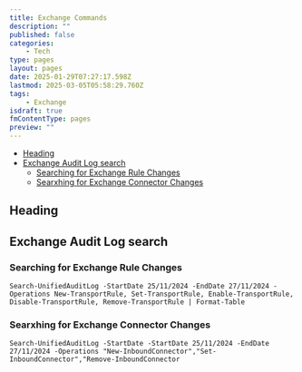 ```yaml
---
title: Exchange Commands
description: ""
published: false
categories:
    - Tech
type: pages
layout: pages
date: 2025-01-29T07:27:17.598Z
lastmod: 2025-03-05T05:58:29.760Z
tags:
    - Exchange
isdraft: true
fmContentType: pages
preview: ""
---
```


<!--- cSpell:disable --->
* [Heading](#heading)
* [Exchange Audit Log search](#exchange-audit-log-search)
  * [Searching for Exchange Rule Changes](#searching-for-exchange-rule-changes)
  * [Searxhing for Exchange Connector Changes](#searxhing-for-exchange-connector-changes)
<!--- cSpell:enable --->

## Heading

<!--

## Import of very very old onenote for on prem

MISC

Get-excommand - shows just exchange commands and not everything
When opening exchange management shell, read the tip of the day. They are useful. 
#
# TIP: You can create your own customizations and put them in My Documents\WindowsPowerShell\profile.ps1
# Anything in profile.ps1 will then be run every time you start the shell. 
#
Quick Ref: http://technet.microsoft.com/en-us/library/jj619302(EXCHG.150).aspx

Remoting:
  $UserCredential = Get-Credential
  $Session = New-PSSession -ConfigurationName Microsoft.Exchange -ConnectionUri http://ExServer.contoso.com/PowerShell/ -Authentication Kerberos -Credential $UserCredential
  Import-PSSession $Session
  From <http://technet.microsoft.com/en-us/library/jj619302(EXCHG.150).aspx> 

C:\Program Files\Microsoft\Exchange Server\V15\Scripts\New-TestCasConnectivityUser.ps1	Script for creating test user for testing CAS
Test-OutlookWebServices -ClientAccessServer "CASServerName"	Test outlook web service using CAS account created in script

Any-command | fl | more	Your best friend in powershell. Show all the attributes it can and let you page them through them

DAGs
Get-DatabaseAvailabilityGroup	Show available database availability groups
Get-DatabaseAvailabilityGroup -Identity DAGNAME | fl | more	Show details about Database Available Group specified
Get-DatabaseAvailabilityGroupNetwork | fl	Show details about all available Database Availability Group Networks
CollectOverMetrics.ps1 -DatabaseAvailabilityGroup EXCHDAG01 -Database:"MBDB01" -GenerateHTMLReport -ShowHTMLReport	Generate DAG stats

Mailbox Servers
Get-mailboxserver | Get-ADPermission -User "user filter"	Check server level permissions

Databases & Database Copies
Get-mailboxdatabase	Show mailbox databases
Get-mailboxdatabasecopy status 	check database copy status - copy and reply queue length
Get-MailboxDatabase | Get-ADPermissions -User "user filter" 	Check database level permissions
Test-replicationhealth	shows the dags health quickly and gives a good idea of where to look next
Add-MailboxDatabaseCopy -Identity DB1 -MailboxServer MBX3 -ActivationPreference 2 	Create a copy of an existing database on server MBX3 and set it's activation preference From <http://technet.microsoft.com/en-us/library/dd298080(v=exchg.150).aspx> 

Manual Seeding aritcle - risky - http://www.petri.co.il/seed-exchange-2010-dag-database.htm

Suspend-MailboxDatabasecopy "DBName\Servername"	Stop Database Copy on specified server. Normally only used on Active Database
Update-Mailboxdatabasecopy "DBName\Servername"	Update the content of the mailbox database. Normally used on passive server
Update-mailboxdatabasecopy "DBName\Servername" -CatalogOnly	Fixes content index state when failed (server name is name of server failed assuming other server is healthy)
Get-MailboxDatabaseCopyStatus DBName | fl *index*	Easy way to show error about content index state

When REALLY fucked:
Move-ActiveMailboxDatabase DBNAME -ActivateOnServer SERVERNAME -SkipHealthChecks -SkipActiveCopyChecks -SkipClientExperienceChecks -SkipLagChecks -MountDialOverride:BESTEFFORT

From <http://blogs.technet.com/b/timmcmic/archive/2012/05/30/exchange-2010-the-mystery-of-the-9223372036854775766-copy-queue.aspx> 

http://blogs.technet.com/b/timmcmic/archive/2012/05/30/exchange-2010-the-mystery-of-the-9223372036854775766-copy-queue.aspx

Certificates
Generate CSR
Set-Content -path "C:\Temp\Certname" -Value (New-ExchangeCertificate -GenerateRequest -KeySize 2048 -SubjectName "c=AU, s=NSW, l=Sydney, o=Company, ou=OU Name, cn=mail.domainname.com" -DomainName autodiscover.domainname.com -PrivateKeyExportable $True)	Generate Certificate request and put in c:\temp\certname - change values as required

Import & Enable Certificate
Import-ExchangeCertificate -FileData ([Byte[]]$(Get-Content -Path C:\temp\cert.p7s -Encoding byte -ReadCount 0)) | Enable-ExchangeCertificate -Services "IIS,POP,IMAP,SMTP"	Import certificate from CA and activate that certificate for these services. 

Recipients
Update Recipient Quota Policy
Get-RecipientEnforcementProvisioningPolicy -Identity "Engage\Recipient Quota Policy" | Format-List
Set-RecipientEnforcementProvisioningPolicy -Identity "Engage\Recipient Quota Policy" -MailboxCountQuota 25 -MailUserCountQuota 25

Mailboxes
Get-mailbox -identity "nam*" 	Show all mailboxes that start with nam
Get-mailbox -identity "name" | fl	Get all details of a specific mailbox
New-Mailbox "Firstname Lastname" -UserPrincipalName firstname.lastname@domain.tld [-Organization OrgName]	Create a new mailbox and specify the UPN. If using organisations, association it to OrgName
Get-casmailbox -Identity	Get CAS Settings for the mailbox
Set-casmailbox -Identify "Name" -MAPIEnabled $false -OWAEnabled $True	Set cas settings for mailbox (MAPI Disabled, OWA Enabled) - NB: MAPI Disabled means that OutlookAnywhere will not work. Even Over HTTPS in 2013

Recover Deleted mailboxes
  get-MailboxDatabase
  Clean-MailboxDatabase -Identity "Mailbox Database 0765792180"

Use this command to find failure messages for all failed moves:
Get-MoveRequest -MoveStatus Failed | Get-MoveRequestStatistics | ft Alias, percentcomplete, message -auto

get-mailbox -Database "Mailbox Database 0237090912" | New-MoveRequest -TargetDatabase "TARGETDATABASENAME”
get-mailbox -Database "Mailbox Database 0237090912" -arbitration | New-MoveRequest -TargetDatabase "TARGETDATABASENAME”
Where "Mailbox Database 0237090912" is the database Exchange 2010 made and "TARGETDATABSE" is the database you're moving everything to.

From <http://social.technet.microsoft.com/Forums/exchange/en-US/284b0267-180e-435a-85ab-c7692b05549a/move-the-discovery-search-mailbox> 

Distribution Groups
Get-DistributionGroup -Identity GroupName [-Organization Orgname] | Set-DistributionGroup -Requi
reSenderAuthenticationEnabled $false

Policies

Connectors
Get-SendConnector
Set-SendConnector "SENDCONNECTORNAME" -SmartHosts smarthost.domain.com
Set-TransportConfig -MaxReceiveSize 50MB -MaxSendSize 50MB
Receiving email
Set-ReceiveConnector -PermissionGroups 'AnonymousUsers, ExchangeUsers, ExchangeServers, ExchangeLegacyServers' -Identity 'Exchange\Default Exchange'
Sending external emails
new-SendConnector -Name 'Using SmartHost' -Usage 'Custom' -AddressSpaces 'SMTP:*;1' -IsScopedConnector $false -DNSRoutingEnabled $false -SmartHosts '[192.168.1.1]' -SmartHostAuthMechanism 'None' -UseExternalDNSServersEnabled $false -SourceTransportServers 'Exchange'
Set-SendConnector "Using SmartHost" -SmartHosts smarthost.domain.com
Sending Inter-Organization emails
new-SendConnector -Name 'HostedDemo' -Usage 'Internal' -AddressSpaces 'SMTP:hosted.domain.com;1','SMTP:domain.com;1' -IsScopedConnector $false -DNSRoutingEnabled $false -SmartHosts '[127.0.0.1]'-SmartHostAuthMechanism 'None' -UseExternalDNSServersEnabled $false  -SourceTransportServers 'Exchange'

Remote Domains
New-RemoteDomain -Name domainname-DomainName domainname.com
Set-RemoteDomain domainname -TNEFEnabled $false

UM

Autodiscover
Autodiscover Redirection 
Set-AutodiscoverVirtualDirectory -Identity 'Autodiscover (Default Web Site)' -ExternalURL 'https://exchange.domain.com/autodiscover' -InternalURL 'https://exchange.domain.com/autodiscover' -BasicAuthentication $true
Set-OABVirtualDirectory -Identity "EXCHANGE\OAB (Default Web Site)" -ExternalUrl "https://exchange.domain.com/OAB" -InternalURL "https://exchange.domain.com/OAB" -BasicAuthentication $true -RequireSSL $true
Set-WebServicesVirtualDirectory -Identity "EXCHANGE\EWS (Default Web Site)" -BasicAuthentication $true -ExternalUrl https://exchange.domain.com/EWS/exchange.asmx -InternalUrl https://exchange.domain.com/EWS/exchange.asmx

Outlook Anywhere 
Enable-OutlookAnywhere -Server 'exchange' -ExternalHostname 'exchange.domain.com' -DefaultAuthenticationMethod 'Basic' -SSLOffloading $false

Address Lists/book
Get-offlineaddressbook | fl 
Get-Offlineaddressbook | fl Name
Update-offlineaddressbook -Identity "Default Offline Address List"
Get-globaladdresslist

Remote Domains
Get-Remotedomain | fl 
Get-Remotedomain Default | fl
Get-RemoteDomain Name | fl
Get-RemoteDomain Default | Set-RemoteDomain -AutoForwardEnabled $true
Get-RemoteDomain Default | Set-RemoteDomain -TNEFEnable $false
New-Remotedomain -Name some-custom-domain -domainame somecustomdomain.com.au
get-RemoteDomain some-custom-domain | fl
get-RemoteDomain some-custom-domain | Set-RemoteDomain -AutoReplyEnabled $true
Remove-Remotedomain some-custom-domain

-->

## Exchange Audit Log search

### Searching for Exchange Rule Changes

`Search-UnifiedAuditLog -StartDate 25/11/2024 -EndDate 27/11/2024 -Operations New-TransportRule, Set-TransportRule, Enable-TransportRule, Disable-TransportRule, Remove-TransportRule | Format-Table`

### Searxhing for Exchange Connector Changes

`Search-UnifiedAuditLog -StartDate -StartDate 25/11/2024 -EndDate 27/11/2024 -Operations "New-InboundConnector","Set-InboundConnector","Remove-InboundConnector`
